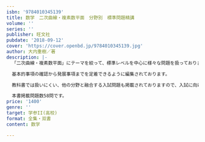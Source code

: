 ```yaml
---
isbn: '9784010345139'
title: 数学　二次曲線・複素数平面　分野別　標準問題精講
volume: ''
series: ''
publisher: 旺文社
pubdate: '2018-09-12'
cover: 'https://cover.openbd.jp/9784010345139.jpg'
author: 大内重樹／著
description: |-
  「二次曲線・複素数平面」にテーマを絞って、標準レベルを中心に様々な問題を扱っております。

  基本的事項の確認から発展事項までを定着できるように編集されております。

  教科書では扱いにくい、他の分野と融合する入試問題も掲載されておりますので、入試に向けた演習には最適です。

  本書掲載問題数58問です。
price: '1400'
genre: ''
target: 学参II(高校)
format: 全集・双書
content: 数学

---
```

